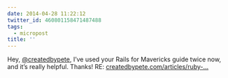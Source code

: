 ```yaml
---
date: 2014-04-28 11:22:12
twitter_id: 460801158471487488
tags:
  - micropost
title: ''
---
```


Hey, [@createdbypete](https://twitter.com/createdbypete), I’ve used your Rails for Mavericks guide twice now, and it’s really helpful. Thanks! RE: [createdbypete.com/articles/ruby-…](http://www.createdbypete.com/articles/ruby-on-rails-development-setup-for-mac-osx/)
